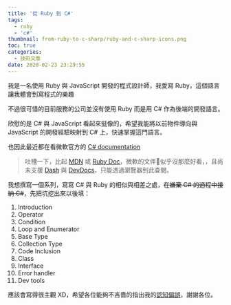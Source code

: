 ```yaml
---
title: '從 Ruby 到 C#'
tags:
  - ruby
  - 'c#'
thumbnail: from-ruby-to-c-sharp/ruby-and-c-sharp-icons.png
toc: true
categories:
  - 技術文章
date: 2020-02-23 23:29:55
---
```



我是一名使用 Ruby 與 JavaScript 開發的程式設計師，我愛寫 Ruby，這個語言讓我體會到寫程式的樂趣

不過很可惜的目前服務的公司並沒有使用 Ruby 而是用 C# 作為後端的開發語言。

欣慰的是 C# 與 JavaScript 看起來挺像的，希望我能將以前物件導向與 JavaScript 的開發經驗映射到 C# 上，快速掌握這門語言。

也因此最近都在看微軟官方的 [C# documentation](https://docs.microsoft.com/en-us/dotnet/csharp/)

>吐槽一下，比起 [MDN](https://developer.mozilla.org/en-US/docs/Web/JavaScript) 或 [Ruby Doc](https://ruby-doc.org/)，微軟的文件似乎沒那麼好看，，且尚未支援 [Dash](https://kapeli.com/dash) 與 [DevDocs](https://devdocs.io/)，只能透過瀏覽器到此查閱。

<!-- more -->

我想撰寫一個系列，寫寫 C# 與 Ruby 的相似與相差之處，~~在嫌棄 C# 的過程中接納 C#~~，先把坑挖出來以後填：

1. Introduction
2. Operator
3. Condition
4. Loop and Enumerator
5. Base Type
6. Collection Type
7. Code Inclusion
8. Class
9. Interface
10. Error handler
11. Dev tools

應該會寫得很主觀 XD，希望各位能夠不吝嗇的指出我的[認知偏誤](https://zh.wikipedia.org/wiki/%E8%AA%8D%E7%9F%A5%E5%81%8F%E8%AA%A4)，謝謝各位。
